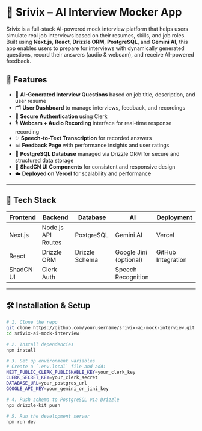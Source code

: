# 🎤 Srivix – AI Interview Mocker App

Srivix is a full-stack AI-powered mock interview platform that helps users simulate real job interviews based on their resumes, skills, and job roles. Built using **Next.js**, **React**, **Drizzle ORM**, **PostgreSQL**, and **Gemini AI**, this app enables users to prepare for interviews with dynamically generated questions, record their answers (audio & webcam), and receive AI-powered feedback.



## 🚀 Features

- 🧠 **AI-Generated Interview Questions** based on job title, description, and user resume
- 🗂️ **User Dashboard** to manage interviews, feedback, and recordings
- 🔐 **Secure Authentication** using Clerk
- 🎙️ **Webcam + Audio Recording** interface for real-time response recording
- ✨ **Speech-to-Text Transcription** for recorded answers
- 📊 **Feedback Page** with performance insights and user ratings
- 📁 **PostgreSQL Database** managed via Drizzle ORM for secure and structured data storage
- 🧩 **ShadCN UI Components** for consistent and responsive design
- ☁️ **Deployed on Vercel** for scalability and performance

---

## 🧰 Tech Stack

| Frontend | Backend | Database | AI | Deployment |
|---------|---------|----------|----|-------------|
| Next.js | Node.js API Routes | PostgreSQL | Gemini AI | Vercel |
| React   | Drizzle ORM        | Drizzle Schema | Google Jini (optional) | GitHub Integration |
| ShadCN UI | Clerk Auth |         | Speech Recognition | |

---

## 🛠️ Installation & Setup

```bash
# 1. Clone the repo
git clone https://github.com/yourusername/srivix-ai-mock-interview.git
cd srivix-ai-mock-interview

# 2. Install dependencies
npm install

# 3. Set up environment variables
# Create a `.env.local` file and add:
NEXT_PUBLIC_CLERK_PUBLISHABLE_KEY=your_clerk_key
CLERK_SECRET_KEY=your_clerk_secret
DATABASE_URL=your_postgres_url
GOOGLE_API_KEY=your_gemini_or_jini_key

# 4. Push schema to PostgreSQL via Drizzle
npx drizzle-kit push

# 5. Run the development server
npm run dev

